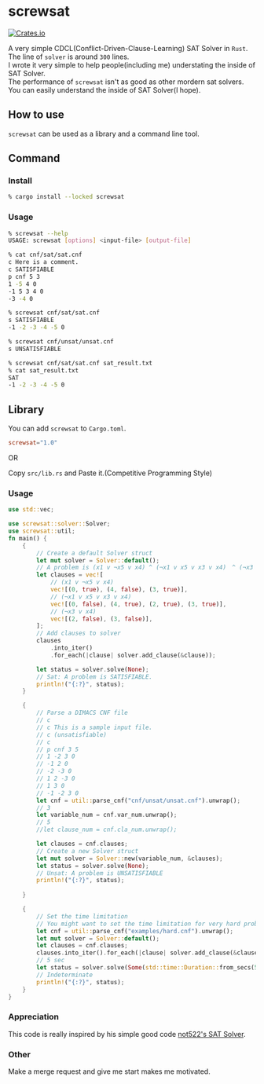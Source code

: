 # screwsat

[![Crates.io](https://img.shields.io/crates/v/screwsat)](https://crates.io/crates/screwsat)

A very simple CDCL(Conflict-Driven-Clause-Learning) SAT Solver in `Rust`. The line of `solver` is around `300` lines.  
I wrote it very simple to help people(including me) understating the inside of SAT Solver.  
The performance of `screwsat` isn't as good as other mordern sat solvers. You can easily understand the inside of SAT Solver(I hope).

## How to use

`screwsat` can be used as a library and a command line tool. 

## Command

### Install

```bash
% cargo install --locked screwsat
```

### Usage

```bash
% screwsat --help
USAGE: screwsat [options] <input-file> [output-file]

% cat cnf/sat/sat.cnf
c Here is a comment.
c SATISFIABLE
p cnf 5 3
1 -5 4 0
-1 5 3 4 0
-3 -4 0

% screwsat cnf/sat/sat.cnf
s SATISFIABLE
-1 -2 -3 -4 -5 0

% screwsat cnf/unsat/unsat.cnf
s UNSATISFIABLE

% screwsat cnf/sat/sat.cnf sat_result.txt
% cat sat_result.txt
SAT
-1 -2 -3 -4 -5 0

```

## Library

You can add `screwsat` to `Cargo.toml`.

```toml
screwsat="1.0"
```

OR

Copy `src/lib.rs` and Paste it.(Competitive Programming Style)

### Usage

```rust
use std::vec;

use screwsat::solver::Solver;
use screwsat::util;
fn main() {
    {
        // Create a default Solver struct
        let mut solver = Solver::default();
        // A problem is (x1 v ¬x5 v x4) ^ (¬x1 v x5 v x3 v x4)　^ (¬x3 v x4)
        let clauses = vec![
            // (x1 v ¬x5 v x4)
            vec![(0, true), (4, false), (3, true)],
            // (¬x1 v x5 v x3 v x4)
            vec![(0, false), (4, true), (2, true), (3, true)],
            // (¬x3 v x4)
            vec![(2, false), (3, false)],
        ];
        // Add clauses to solver
        clauses
            .into_iter()
            .for_each(|clause| solver.add_clause(&clause));

        let status = solver.solve(None);
        // Sat: A problem is SATISFIABLE.
        println!("{:?}", status);
    }

    {
        // Parse a DIMACS CNF file
        // c
        // c This is a sample input file.
        // c (unsatisfiable)
        // c
        // p cnf 3 5
        // 1 -2 3 0
        // -1 2 0
        // -2 -3 0
        // 1 2 -3 0
        // 1 3 0
        // -1 -2 3 0
        let cnf = util::parse_cnf("cnf/unsat/unsat.cnf").unwrap();
        // 3
        let variable_num = cnf.var_num.unwrap();
        // 5
        //let clause_num = cnf.cla_num.unwrap();

        let clauses = cnf.clauses;
        // Create a new Solver struct
        let mut solver = Solver::new(variable_num, &clauses);
        let status = solver.solve(None);
        // Unsat: A problem is UNSATISFIABLE
        println!("{:?}", status);
     
    }

    {
        // Set the time limitation
        // You might want to set the time limitation for very hard problem
        let cnf = util::parse_cnf("examples/hard.cnf").unwrap();
        let mut solver = Solver::default();
        let clauses = cnf.clauses;
        clauses.into_iter().for_each(|clause| solver.add_clause(&clause));
        // 5 sec
        let status = solver.solve(Some(std::time::Duration::from_secs(5)));
        // Indeterminate
        println!("{:?}", status);
    }
}
```

### Appreciation

This code is really inspired by his simple good code [not522's SAT Solver](https://github.com/not522/CompetitiveProgramming/blob/master/include/math/sat.hpp).
### Other

Make a merge request and give me start makes me motivated.